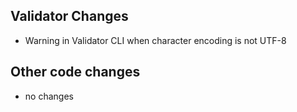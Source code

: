 ## Validator Changes

* Warning in Validator CLI when character encoding is not UTF-8

## Other code changes

* no changes
